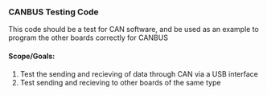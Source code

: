 ### CANBUS Testing Code
This code should be a test for CAN software, and be used as an example to program the other boards correctly for CANBUS
#### Scope/Goals:
1) Test the sending and recieving of data through CAN via a USB interface
2) Test sending and recieving to other boards of the same type
